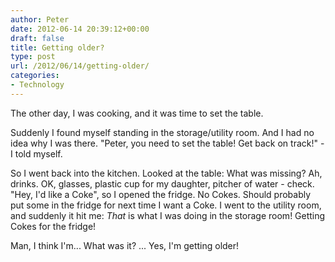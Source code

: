 ```yaml
---
author: Peter
date: 2012-06-14 20:39:12+00:00
draft: false
title: Getting older?
type: post
url: /2012/06/14/getting-older/
categories:
- Technology
---
```


The other day, I was cooking, and it was time to set the table.

Suddenly I found myself standing in the storage/utility room. And I had no idea why I was there. "Peter, you need to set the table! Get back on track!" - I told myself.

So I went back into the kitchen. Looked at the table: What was missing? Ah, drinks. OK, glasses, plastic cup for my daughter, pitcher of water - check. "Hey, I'd like a Coke", so I opened the fridge. No Cokes. Should probably put some in the fridge for next time I want a Coke. I went to the utility room, and suddenly it hit me: _That_ is what I was doing in the storage room! Getting Cokes for the fridge!

Man, I think I'm... What was it? ... Yes, I'm getting older!
